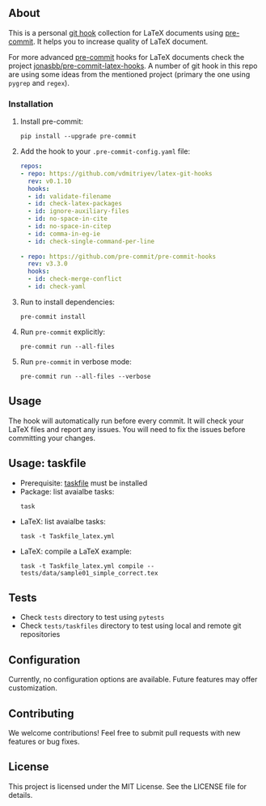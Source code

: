 ## About

This is a personal [git hook](https://git-scm.com/book/en/v2/Customizing-Git-Git-Hooks) collection for LaTeX documents using [pre-commit](https://github.com/pre-commit/pre-commit). It helps you to increase quality of LaTeX document. 

For more advanced [pre-commit](https://github.com/pre-commit/pre-commit) hooks for LaTeX documents check the project [jonasbb/pre-commit-latex-hooks](https://github.com/jonasbb/pre-commit-latex-hooks). A number of git hook in this repo are using some ideas from the mentioned project (primary the one using `pygrep` and `regex`).

### Installation

1. Install pre-commit:
    ```
    pip install --upgrade pre-commit
    ```
1. Add the hook to your `.pre-commit-config.yaml` file:
    ```yaml
    repos:
    - repo: https://github.com/vdmitriyev/latex-git-hooks
      rev: v0.1.10
      hooks:
      - id: validate-filename
      - id: check-latex-packages
      - id: ignore-auxiliary-files
      - id: no-space-in-cite
      - id: no-space-in-citep
      - id: comma-in-eg-ie
	  - id: check-single-command-per-line
        
    - repo: https://github.com/pre-commit/pre-commit-hooks
      rev: v3.3.0
      hooks:
      - id: check-merge-conflict
      - id: check-yaml
    ```
1. Run to install dependencies:
    ```
    pre-commit install 
    ```
1. Run `pre-commit` explicitly:
    ```
    pre-commit run --all-files
    ```
1. Run `pre-commit` in verbose mode:
    ```
    pre-commit run --all-files --verbose
    ```

## Usage

The hook will automatically run before every commit. It will check your LaTeX files and report any issues. You will need to fix the issues before committing your changes.

## Usage: taskfile

* Prerequisite: [taskfile](https://taskfile.dev/installation/) must be installed
* Package: list avaialbe tasks:
	```
	task 
	```
* LaTeX: list avaialbe tasks:
	```
	task -t Taskfile_latex.yml
	```
* LaTeX: compile a LaTeX example:
	```
	task -t Taskfile_latex.yml compile -- tests/data/sample01_simple_correct.tex
	```
	
## Tests

* Check `tests` directory to test using `pytests`
* Check `tests/taskfiles` directory to test using local and remote git repositories

## Configuration

Currently, no configuration options are available.  Future features may offer customization.

## Contributing

We welcome contributions! Feel free to submit pull requests with new features or bug fixes.

## License

This project is licensed under the MIT License. See the LICENSE file for details.